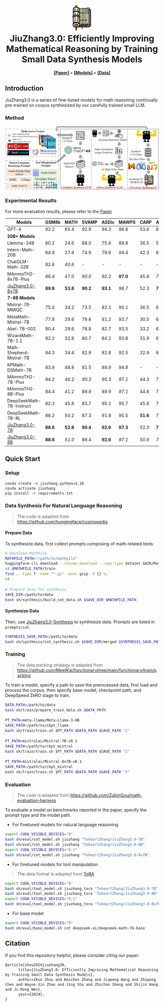 <h1 align="center">
<img src="./assets/jiuzhang.png" width="100" alt="JiuZhang" />
<br>
JiuZhang3.0: Efficiently Improving Mathematical
Reasoning by Training Small Data Synthesis Models
</h1>
<p align="center">
  <a href="https://arxiv.org/abs/2405.14365"><b>[Paper]</b></a> •
  <a href="https://huggingface.co/collections/ToheartZhang/jiuzhang30-66508be8be5a61de47101655#/"><b>[Models]</b></a> •
  <a href="https://huggingface.co/collections/ToheartZhang/jiuzhang30-corpus-665092209525389ad7a2289a"><b>[Data]</b></a>
</p>

## Introduction
JiuZhang3.0 is a series of fine-tuned models for math reasoning continually pre-trained on corpus synthesized by our carefully trained small LLM.

### Method
<img src="./assets/model.png" alt="JiuZhang3.0" />

### Experimental Results
For more evaluation results, please refer to the [Paper](https://arxiv.org/abs/2405.14365)

| Models                   | GSM8k | MATH | SVAMP | ASDiv | MAWPS | CARP | Avg.  |
|--------------------------|-------|------|-------|-------|-------|------|-------|
| GPT-4                    | 92.2  | 65.4 | 92.9  | 94.3  | 96.6  | 53.6 | 82.5  |
|**20B+ Models**||
| Llemma-34B               | 60.2  | 24.6 | 68.0  | 75.6  | 89.8  | 36.5 | 59.1  |
| Intern-Math-20B          | 64.9  | 27.4 | 74.9  | 79.6  | 94.4  | 42.3 | 63.9  |
| ChatGLM-Math-32B         | 82.6  | 40.6 | -     | -     | -     | -    | -     |
| MAmmoTH2-8x7B-Plus       | _86.4_| 47.0 | _90.0_| _92.2_| **97.0** | 45.8 | _76.4_ |
| [JiuZhang3.0-8x7B](https://huggingface.co/ToheartZhang/JiuZhang3.0-8x7B)   | **89.8** | **53.8** | **90.2** | **93.1** | _96.7_ | 52.3 | **79.3** |
|**7-8B Models**||
| Mistral-7B-MMIQC         | 75.0  | 34.2 | 73.5  | 82.1  | 90.1  | 36.5 | 65.2  |
| MetaMath-Mistral-7B      | 77.8  | 29.6 | 79.6  | 81.2  | 93.7  | 30.5 | 65.4  |
| Abel-7B-002              | 80.4  | 29.6 | 78.8  | 82.7  | 93.5  | 33.2 | 66.4  |
| WizardMath-7B-1.1        | 82.2  | 32.8 | 80.7  | 84.2  | 93.8  | 31.9 | 67.6  |
| Math-Shepherd-Mistral-7B | 84.3  | 34.4 | 82.9  | 82.8  | 92.5  | 32.9 | 68.3  |
| KPMath-DSMath-7B         | 83.9  | 48.8 | 81.5  | 88.9  | 94.8  | -    | -     |
| MAmmoTH2-7B-Plus         | 84.2  | 46.2 | _90.3_| 90.3  | _97.1_| 44.3 | 75.2  |
| MAmmoTH2-8B-Plus         | 84.4  | 41.2 | 89.9  | 89.9  | _97.1_| 44.8 | 74.6  |
| DeepSeekMath-7B-Instruct | 82.3  | 45.8 | 83.7  | 90.1  | 95.7  | 45.8 | 73.9  |
| DeepSeekMath-7B-RL       | 88.2  | 50.2 | 87.3  | 91.8  | 95.5  | **51.6** | 77.4  |
| [JiuZhang3.0-7B](https://huggingface.co/ToheartZhang/JiuZhang3.0-7B)     | **88.6** | **52.8** | **90.4** | **92.6** | **97.3** | _51.0_ | **78.8** |
| [JiuZhang3.0-8B](https://huggingface.co/ToheartZhang/JiuZhang3.0-8B)    | **88.6** | _51.0_ | 89.4  | **92.6** | _97.1_ | 50.9 | _78.3_ |

## Quick Start
### Setup
```
conda create -n jiuzhang python=3.10
conda activate jiuzhang
pip install -r requirements.txt
```

### Data Synthesis For Natural Language Reasoning
> The code is adapted from https://github.com/huggingface/cosmopedia

#### Prepare Data
To synthesize data, first collect prompts composing of math-related texts:
```bash
# Download MathPile
MATHPILE_PATH="/path/to/mathpile"
huggingface-cli download --resume-download --repo-type dataset GAIR/MathPile --local-dir $MATHPILE_PATH --local-dir-use-symlinks False
cd $MATHPILE_PATH/train
find . -type f -name "*.gz" -exec gzip -d {} \;
cd -

# Prepare data for synthesis
SAVE_DIR=/path/to/data
bash sh/synthesis/build_cot_data.sh $SAVE_DIR $MATHPILE_PATH
```

#### Synthesize Data
Then, use [JiuZhang3.0-Synthesis](https://huggingface.co/ToheartZhang/JiuZhang3.0-Synthesis-7B) to synthesize data. Prompts are listed in `prompts/cot`
```bash
SYNTHESIS_SAVE_PATH=/path/to/data
bash sh/synthesis/cot_synthesis.sh $SAVE_DIR/merged $SYNTHESIS_SAVE_PATH
```

<!-- ### Tool Manipulation Data Synthesis
```bash
bash sh/synthesis/code_synthesis.sh
``` -->

### Training
> The data packing strategy is adapted from https://github.com/MeetKai/functionary/tree/main/functionary/train/packing

To train a model, specify a path to save the prerocessed data, first load and process the corpus, then specify base model, checkpoint path, and DeepSpeed ZeRO stage to train.
```bash
DATA_PATH=/path/to/data
bash sh/train/prepare_train_data.sh $DATA_PATH

PT_PATH=meta-llama/Meta-Llama-3-8B
SAVE_PATH=/path/to/ckpt_llama
bash sh/train/train.sh $PT_PATH $DATA_PATH $SAVE_PATH "2"

PT_PATH=mistralai/Mistral-7B-v0.1
SAVE_PATH=/path/to/ckpt_mistral
bash sh/train/train.sh $PT_PATH $DATA_PATH $SAVE_PATH "2"

PT_PATH=mistralai/Mixtral-8x7B-v0.1
SAVE_PATH=/path/to/ckpt_mixtral
bash sh/train/train.sh $PT_PATH $DATA_PATH $SAVE_PATH "3"
```

### Evaluation
> The code is adapted from https://github.com/ZubinGou/math-evaluation-harness

To evaluate a model on benchmarks reported in the paper, specify the prompt type and the model path.
* For finetuned models for natural language reasoning
```bash
export CUDA_VISIBLE_DEVICES="0"
bash sh/eval/cot_model.sh jiuzhang "ToheartZhang/JiuZhang3.0-7B"
bash sh/eval/cot_model.sh jiuzhang "ToheartZhang/JiuZhang3.0-8B"
export CUDA_VISIBLE_DEVICES="0,1"
bash sh/eval/cot_model.sh jiuzhang "ToheartZhang/JiuZhang3.0-8x7B"
```
* For finetuned models for tool manipulation
> The data format is adapted from [ToRA](https://github.com/microsoft/ToRA)
```bash
export CUDA_VISIBLE_DEVICES="0"
bash sh/eval/tool_model.sh jiuzhang_tora "ToheartZhang/JiuZhang3.0-7B"
bash sh/eval/tool_model.sh jiuzhang_tora "ToheartZhang/JiuZhang3.0-8B"
export CUDA_VISIBLE_DEVICES="0,1"
bash sh/eval/tool_model.sh jiuzhang_tora "ToheartZhang/JiuZhang3.0-8x7B"
```
* For base model
```bash
export CUDA_VISIBLE_DEVICES="0"
bash sh/eval/base_model.sh cot deepseek-ai/deepseek-math-7b-base
```

## Citation
If you find this repository helpful, please consider citing our paper:

```
@article{zhou2024jiuzhang30,
      title={JiuZhang3.0: Efficiently Improving Mathematical Reasoning by Training Small Data Synthesis Models}, 
      author={Kun Zhou and Beichen Zhang and Jiapeng Wang and Zhipeng Chen and Wayne Xin Zhao and Jing Sha and Zhichao Sheng and Shijin Wang and Ji-Rong Wen},
      year={2024},
}
```